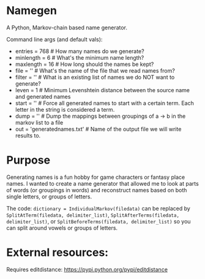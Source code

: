 # Namegen
A Python, Markov-chain based name generator.

Command line args (and default vals):

* entries   = 768   # How many names do we generate?
* minlength = 6     # What's the minimum name length?
* maxlength = 16    # How long should the names be kept?
* file      = ''    # What's the name of the file that we read names from?
* filter    = ''    # What is an existing list of names we do NOT want to generate?
* leven     = 1     # Minimum Levenshtein distance between the source name and generated names
* start     = ''    # Force all generated names to start with a certain term. Each letter in the string is considered a term.
* dump      = ''    # Dump the mappings between groupings of a -> b in the markov list to a file
* out       = 'generatednames.txt' # Name of the output file we will write results to.
 

# Purpose

Generating names is a fun hobby for game characters or fantasy place names.  I wanted to create a name generator that allowed me to look at parts of words (or groupings in words) and reconstruct names based on both single letters, or groups of letters.

The code: `dictionary = IndividualMarkov(filedata)` can be replaced by `SplitAtTerm(filedata, delimiter_list)`,  `SplitAfterTerms(filedata, delimiter_list)`,  or `SplitBeforeTerms(filedata, delimiter_list)` so you can split around vowels or groups of letters.


# External resources:
Requires editdistance: https://pypi.python.org/pypi/editdistance
